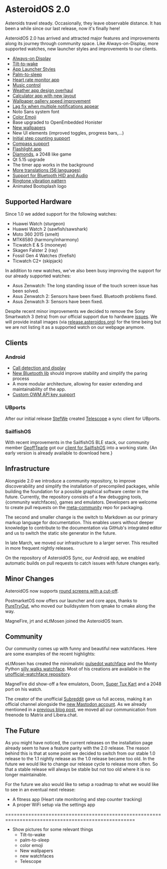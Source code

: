 
# AsteroidOS 2.0

Asteroids travel steady. Occasionally, they leave observable distance.
It has been a while since our last release, now it's finally here!

AsteroidOS 2.0 has arrived and attracted major features and improvements along its journey through community space.
Like Always-on-Display, more supported watches, new launcher styles and improvements to our clients.

   * [Always-on Display](https://github.com/AsteroidOS/asteroid/issues/58)
   * [Tilt-to-wake](https://github.com/AsteroidOS/mce/pull/6)
   * [App Launcher Styles](https://github.com/AsteroidOS/asteroid-settings/pull/35)
   * [Palm-to-sleep](https://github.com/AsteroidOS/mce/pull/11)
   * [Heart rate monitor app](https://github.com/AsteroidOS/asteroid-hrm)
   * [Music control](https://github.com/AsteroidOS/AsteroidOSSync/pull/117)
   * [Weather app design overhaul](https://github.com/AsteroidOS/asteroid-weather/pull/12)
   * [Calculator app with new layout](https://github.com/AsteroidOS/asteroid-calculator/pull/4)
   * [Wallpaper gallery speed improvement](https://github.com/AsteroidOS/asteroid-settings/pull/39)
   * [Lag fix when multiple notifications appear](https://github.com/AsteroidOS/asteroid-launcher/pull/58)
   * Noto Sans system font
   * [Color Emoji](https://github.com/AsteroidOS/meta-asteroid/pull/56)
   * Base upgraded to OpenEmbedded Honister
   * [New wallpapers](https://github.com/AsteroidOS/asteroid-wallpapers/pull/4)
   * New UI elements (improved toggles, progress bars,...)
   * [Initial step counting support](https://github.com/AsteroidOS/qtsensors/pull/1)
   * [Compass support](https://github.com/AsteroidOS/asteroid-compass)
   * [Flashlight app](https://github.com/AsteroidOS/asteroid-flashlight)
   * [Diamonds](https://github.com/AsteroidOS/asteroid-diamonds), a 2048 like game
   * Qt 5.15 upgrade
   * The timer app works in the background
   * [More translations (56 languages)](https://hosted.weblate.org/projects/asteroidos/)
   * [Support for Bluetooth HID and Audio](https://github.com/AsteroidOS/meta-asteroid/pull/27)
   * [Ringtone vibration pattern](https://github.com/AsteroidOS/asteroid/issues/99)
   * Animated Bootsplash logo


## Supported Hardware

Since 1.0 we added support for the following watches:

   * Huawei Watch (sturgeon)
   * Huawei Watch 2 (sawfish/sawshark)
   * Moto 360 2015 (smelt)
   * MTK6580 (harmony/inharmony)
   * Ticwatch E \& S (mooneye)
   * Skagen Falster 2 (ray)
   * Fossil Gen 4 Watches (firefish)
   * Ticwatch C2+ (skipjack)


In addition to new watches, we've also been busy improving the support for our already supported watches:

   * Asus Zenwatch: The long standing issue of the touch screen issue has been solved.
   * Asus Zenwatch 2: Sensors have been fixed. Bluetooth problems fixed.
   * Asus Zenwatch 3: Sensors have been fixed.

Despite recent minor improvements we decided to remove the Sony Smartwatch 3 (tetra) from our official support due to hardware [issues](https://github.com/AsteroidOS/meta-tetra-hybris/issues). We will provide install images (via [release.asteroidos.org](https://release.asteroidos.org)) for the time being but we are not listing it as a supported watch on our webpage anymore.

## Clients

### Android

   * [Call detection and display](https://github.com/AsteroidOS/AsteroidOSSync/pull/110)
   * [New Bluetooth lib](https://github.com/AsteroidOS/AsteroidOSSync/pull/127) should improve stability and simplify the paring process
   * A more modular architecture, allowing for easier extending and maintainability of the app.
   * [Custom OWM API key support](https://github.com/AsteroidOS/AsteroidOSSync/pull/142)


### UBports

After our initial release [StefWe](https://github.com/StefWe) created [Telescope](https://github.com/AsteroidOS/telescope) a sync client for UBports.


### SailfishOS

With recent improvements in the SailfishOS BLE stack, our community member [GeoffTearle](https://github.com/GeoffTearle) got our [client for SailfishOS](https://github.com/AsteroidOS/starfish) into a working state. {An early version is already available to download here.}



## Infrastructure

Alongside 2.0 we introduce a community repository, to improve discoverability and simplify the installation of precompiled packages, while building the foundation for a possible graphical software center in the future. Currently, the repository consists of a few debugging tools, {community watchfaces}, games and emulators. Developers are welcome to create pull requests on the [meta-community](https://github.com/AsteroidOS/meta-asteroid-community) repo for packaging.

The second and smaller change is the switch to Markdown as our primary markup language for documentation. This enables users without deeper knowledge to contribute to the documentation via GitHub's integrated editor and us to switch the static site generator in the future.

In late March, we moved our infrastructure to a larger server. This resulted in more frequent nightly releases.

On the repository of AsteroidOS Sync, our Android app, we enabled automatic builds on pull requests to catch issues with future changes early.

## Minor Changes

AsteroidOS now supports [round screens with a cut-off](https://github.com/AsteroidOS/meta-asteroid/pull/41).

PostmarketOS now offers our launcher and core apps, thanks to [PureTryOut](todo), who moved our buildsystem from qmake to cmake along the way.

MagneFire, jrt and eLtMosen joined the AsteroidOS team.

## Community

Our community comes up with funny and beautiful new watchfaces. Here are some examples of the recent highlights:

eLtMosen has created the minimalistic [pulsedot watchface](https://www.youtube.com/watch?v=UETFXGV2dgU) and the Monty Python [silly walks watchface](https://twitter.com/eLtMosen/status/1403642123338014722). Most of his creations are available in the [unofficial-watchface repository](https://github.com/AsteroidOS/unofficial-watchfaces).

MagneFire did show-off a few emulators, Doom, [Super Tux Kart](https://fosstodon.org/@MagneFire/107105850296484856) and a 2048 port on his watch.

The creator of the unofficial [Subreddit](https://www.reddit.com/r/AsteroidOS/) gave us full access, making it an official channel alongside the [new Mastodon account](https://fosstodon.org/@AsteroidOS).
As we already mentioned in a [previous blog post](https://asteroidos.org/news/farewell-freenode), we moved all our communication from freenode to Matrix and Libera.chat.

## The Future

As you might have noticed, the current releases on the installation page already seem to have a feature parity with the 2.0 release. The reason behind this is that at some point we decided to switch from our stable 1.0 release to the 1.1 nightly release as the 1.0 release became too old. In the future we would like to change our release cycle to release more often. So that a stable release will always be stable but not too old where it is no longer maintainable.


For the future we also would like to setup a roadmap to what we would like to see in an eventual next release:

   * A fitness app (Heart rate monitoring and step counter tracking)
   * A proper WiFi setup via the settings app




===================================================================================================
   * Show pictures for some relevant things
       * Tilt-to-wake
       * palm-to-sleep
       * color emoji
       * New wallpapers
       * new watchfaces
       * Telescope
